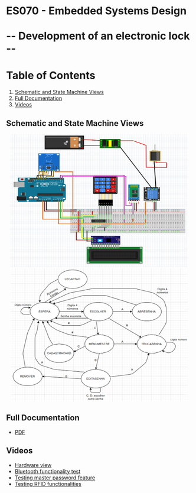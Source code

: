 # ES070 - Embedded Systems Design <br><br> -- Development of an electronic lock --

# Table of Contents

1. [Schematic and State Machine Views](#schematic-and-state-machine)
2. [Full Documentation](#full-documentation)
3. [Videos](#videos)

## Schematic and State Machine Views <a name="schematic-and-state-machine"></a>

<p align="middle">
  <img src="https://github.com/lucas-pcs/ES070/blob/main/schematic.PNG" width="480" height="360" />
  <img src="https://github.com/lucas-pcs/ES070/blob/main/state_machine.png" width="480" height="360" /> 
</p>

## Full Documentation<a name="full-documentation"></a>

- [PDF](https://drive.google.com/file/d/1bxiHh06UDiYbmg7vkgqBrBXjsO6MNy2V/view?usp=sharing)

## Videos<a name="videos"></a>

- [Hardware view](https://youtu.be/3ImDnKIO_o4)
- [Bluetooth functionality test](https://youtu.be/axehg_QFGTE)
- [Testing master password feature](https://youtu.be/LYDHVAPa2EQ)
- [Testing RFID functionalities](https://youtu.be/m0bHXkRS_n8)
